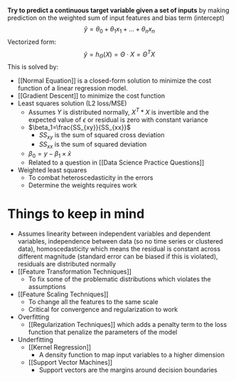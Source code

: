 **Try to predict a continuous target variable given a set of inputs** by making prediction on the weighted sum of input features and bias term (intercept) $$\hat{y} = \theta_0 + \theta_1 x_1 + ... + \theta_n x_n$$Vectorized form: $$\hat{y}=h_{\Theta}(X)=\Theta \cdot X = \Theta^{T}X$$
This is solved by:
- [[Normal Equation]] is a closed-form solution to minimize the cost function of a linear regression model.
- [[Gradient Descent]] to minimize the cost function 
- Least squares solution (L2 loss/MSE)
    - Assumes $Y$ is distributed normally, $X^T*X$ is invertible and the expected value of $\epsilon$ or residual is zero with constant variance
    - $\beta_1=\frac{SS_{xy}}{SS_{xx}}$
	    - $SS_{xy}$ is the sum of squared cross deviation
	    - $SS_{xx}$ is the sum of squared deviation
	- $\beta_0=y-\beta_1\times\bar{x}$
    - Related to a question in [[Data Science Practice Questions]]
- Weighted least squares
    - To combat heteroscedasticity in the errors
    - Determine the weights requires work

# Things to keep in mind
- Assumes linearity between independent variables and dependent variables, independence between data (so no time series or clustered data), homoscedasticity which means the residual is constant across different magnitude (standard error can be biased if this is violated), residuals are distributed normally
- [[Feature Transformation Techniques]]
	- To fix some of the problematic distributions which violates the assumptions
- [[Feature Scaling Techniques]]
	- To change all the features to the same scale
	- Critical for convergence and regularization to work
- Overfitting
    - [[Regularization Techniques]] which adds a penalty term to the loss function that penalize the parameters of the model
- Underfitting
    - [[Kernel Regression]]
        - A density function to map input variables to a higher dimension
    - [[Support Vector Machines]]
        - Support vectors are the margins around decision boundaries
